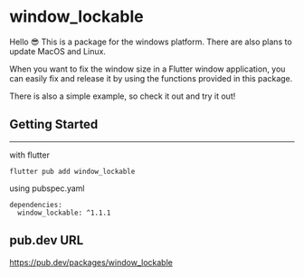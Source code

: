 # window_lockable

Hello 😎 
This is a package for the windows platform. There are also plans to update MacOS and Linux.

When you want to fix the window size in a Flutter window application, you can easily fix and release it by using the functions provided in this package.

There is also a simple example, so check it out and try it out!


## Getting Started
---

with flutter

```
flutter pub add window_lockable
```
using pubspec.yaml
```
dependencies:
  window_lockable: ^1.1.1
```

## pub.dev URL

https://pub.dev/packages/window_lockable